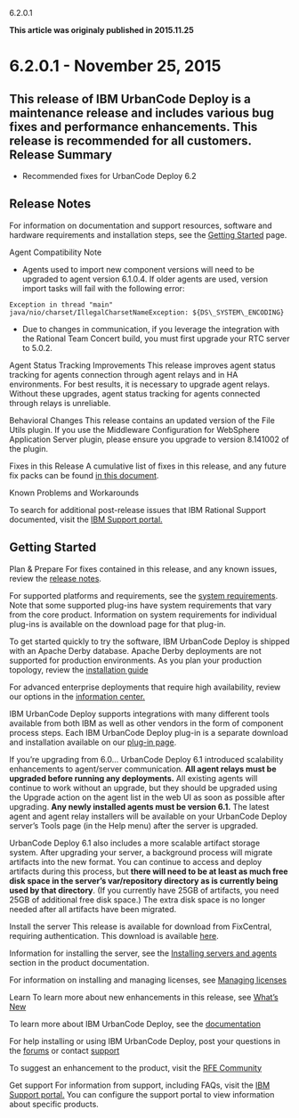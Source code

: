 





6.2.0.1

**This article was originaly published in 2015.11.25**


6.2.0.1 - November 25, 2015
===========================





This release of IBM UrbanCode Deploy is a maintenance release and includes various bug fixes and performance enhancements. This release is recommended for all customers.
Release Summary
---------------

  
* Recommended fixes for UrbanCode Deploy 6.2

Release Notes
-------------

  

For information on documentation and support resources, software and hardware requirements and installation steps, see the [Getting Started](../getting-started) page.





Agent Compatibility Note
* Agents used to import new component versions will need to be upgraded to agent version 6.1.0.4. If older agents are used, version import tasks will fail with the following error:

```
Exception in thread "main" java/nio/charset/IllegalCharsetNameException: ${DS\_SYSTEM\_ENCODING}
```
* Due to changes in communication, if you leverage the integration with the Rational Team Concert build, you must first upgrade your RTC server to 5.0.2.





Agent Status Tracking Improvements
This release improves agent status tracking for agents connection through agent relays and in HA environments. For best results, it is necessary to upgrade agent relays. Without these upgrades, agent status tracking for agents connected through relays is unreliable.





Behavioral Changes
This release contains an updated version of the File Utils plugin. If you use the Middleware Configuration for WebSphere Application Server plugin, please ensure you upgrade to version 8.141002 of the plugin.





Fixes in this Release
A cumulative list of fixes in this release, and any future fix packs can be found [in this document](http://www-01.ibm.com/support/docview.wss?uid=swg27038759).









Known Problems and Workarounds

To search for additional post-release issues that IBM Rational Support documented, visit the [IBM Support portal.](https://www-947.ibm.com/support/entry/myportal/support?brandind=Rational)

Getting Started
---------------

  

Plan & Prepare
For fixes contained in this release, and any known issues, review the [release notes](../release-notes).


For supported platforms and requirements, see the [system requirements](http://www-01.ibm.com/support/docview.wss?uid=swg27038801). Note that some supported plug-ins have system requirements that vary from the core product. Information on system requirements for individual plug-ins is available on the download page for that plug-in.


To get started quickly to try the software, IBM UrbanCode Deploy is shipped with an Apache Derby database. Apache Derby deployments are not supported for production environments. As you plan your production topology, review the [installation guide](http://www-01.ibm.com/support/knowledgecenter/SS4GSP_6.2.0/com.ibm.udeploy.install.doc/topics/install_ch.html)


For advanced enterprise deployments that require high availability, review our options in the [information center.](http://www-01.ibm.com/support/knowledgecenter/SS4GSP_6.2.0)


IBM UrbanCode Deploy supports integrations with many different tools available from both IBM as well as other vendors in the form of component process steps. Each IBM UrbanCode Deploy plug-in is a separate download and installation available on our [plug-in page](https://urbancode.github.io/IBM-UCx-PLUGIN-DOCS/UCD).





If you’re upgrading from 6.0…
UrbanCode Deploy 6.1 introduced scalability enhancements to agent/server communication. **All agent relays must be upgraded before running any deployments.** All existing agents will continue to work without an upgrade, but they should be upgraded using the Upgrade action on the agent list in the web UI as soon as possible after upgrading. **Any newly installed agents must be version 6.1.** The latest agent and agent relay installers will be available on your UrbanCode Deploy server’s Tools page (in the Help menu) after the server is upgraded.


UrbanCode Deploy 6.1 also includes a more scalable artifact storage system. After upgrading your server, a background process will migrate artifacts into the new format. You can continue to access and deploy artifacts during this process, but **there will need to be at least as much free disk space in the server’s var/repository directory as is currently being used by that directory**. (If you currently have 25GB of artifacts, you need 25GB of additional free disk space.) The extra disk space is no longer needed after all artifacts have been migrated.




Install the server
This release is available for download from FixCentral, requiring authentication. This download is available [here](http://www.ibm.com/support/fixcentral/swg/quickorder?parent=ibm~Rational&product=ibm/Rational/IBM+UrbanCode+Deploy&release=6.2.0.0&platform=All&function=all&source=fc).


Information for installing the server, see the [Installing servers and agents](http://www-01.ibm.com/support/knowledgecenter/SS4GSP_6.2.0/com.ibm.udeploy.install.doc/topics/install_ch.html) section in the product documentation.


For information on installing and managing licenses, see [Managing licenses](http://www-01.ibm.com/support/knowledgecenter/SS4GSP_6.1.3/com.ibm.udeploy.install.doc/topics/licenseManage.html)



Learn
To learn more about new enhancements in this release, see [What’s New](..) 


To learn more about IBM UrbanCode Deploy, see the  [documentation](http://www-01.ibm.com/support/knowledgecenter/SS4GSP_6.2.0)


For help installing or using IBM UrbanCode Deploy, post your questions in the [forums](https://developer.ibm.com/answers?community=urbancode) or contact  [support](http://www-947.ibm.com/support/entry/portal/support?brandind=Rational)


To suggest an enhancement to the product, visit the [RFE Community](http://www.ibm.com/developerworks/rfe/execute?use_case=submitRfe)





Get support
For information from support, including FAQs, visit the [IBM Support portal.](http://www-947.ibm.com/support/entry/portal/support?brandind=Rational) You can configure the support portal to view information about specific products.








